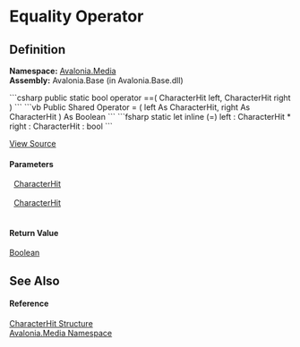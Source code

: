 # Equality Operator




## Definition
**Namespace:** <a href="N_Avalonia_Media">Avalonia.Media</a>  
**Assembly:** Avalonia.Base (in Avalonia.Base.dll)

<Tabs groupId="api-code-preview">
<TabItem value="csharp" label="C#">
```csharp
public static bool operator ==(
	CharacterHit left,
	CharacterHit right
)
```
</TabItem>
<TabItem value="vb" label="VB">
```vb
Public Shared Operator = ( 
	left As CharacterHit,
	right As CharacterHit
) As Boolean
```
</TabItem>
<TabItem value="fsharp" label="F#">
```fsharp
static let inline (=)
        left : CharacterHit * 
        right : CharacterHit  : bool
```
</TabItem>
</Tabs>



<a href="https://github.com/AvaloniaUI/Avalonia/tree/master/src/Avalonia.Base/Media/CharacterHit.cs#L60" title="View the source code">View Source</a>



#### Parameters
<dl><dt>  <a href="T_Avalonia_Media_CharacterHit">CharacterHit</a></dt><dd> </dd><dt>  <a href="T_Avalonia_Media_CharacterHit">CharacterHit</a></dt><dd> </dd></dl>

#### Return Value
<a href="https://learn.microsoft.com/dotnet/api/system.boolean" target="_blank" rel="noopener noreferrer">Boolean</a>

## See Also


#### Reference
<a href="T_Avalonia_Media_CharacterHit">CharacterHit Structure</a>  
<a href="N_Avalonia_Media">Avalonia.Media Namespace</a>  

